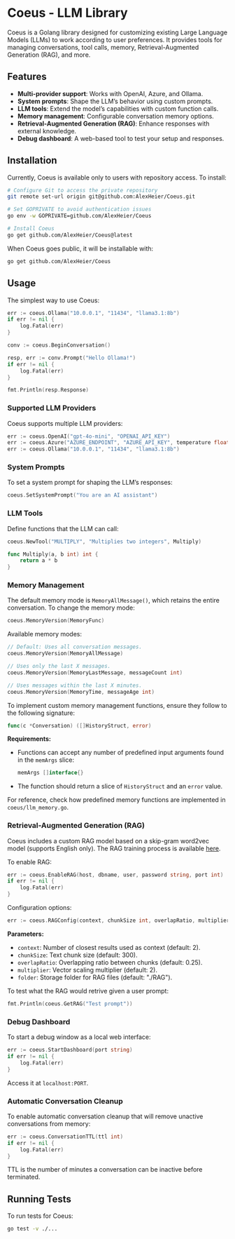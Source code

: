 # Coeus - LLM Library

Coeus is a Golang library designed for customizing existing Large Language Models (LLMs) to work according to user preferences. It provides tools for managing conversations, tool calls, memory, Retrieval-Augmented Generation (RAG), and more.

## Features
- **Multi-provider support**: Works with OpenAI, Azure, and Ollama.
- **System prompts**: Shape the LLM’s behavior using custom prompts.
- **LLM tools**: Extend the model’s capabilities with custom function calls.
- **Memory management**: Configurable conversation memory options.
- **Retrieval-Augmented Generation (RAG)**: Enhance responses with external knowledge.
- **Debug dashboard**: A web-based tool to test your setup and responses.

## Installation

Currently, Coeus is available only to users with repository access. To install:
```sh
# Configure Git to access the private repository
git remote set-url origin git@github.com:AlexHeier/Coeus.git

# Set GOPRIVATE to avoid authentication issues
go env -w GOPRIVATE=github.com/AlexHeier/Coeus

# Install Coeus
go get github.com/AlexHeier/Coeus@latest
```

When Coeus goes public, it will be installable with:
```sh
go get github.com/AlexHeier/Coeus
```

## Usage

The simplest way to use Coeus:
```go
err := coeus.Ollama("10.0.0.1", "11434", "llama3.1:8b")
if err != nil {
	log.Fatal(err)
}

conv := coeus.BeginConversation()

resp, err := conv.Prompt("Hello Ollama!")
if err != nil {
	log.Fatal(err)
}

fmt.Println(resp.Response)
```

### Supported LLM Providers
Coeus supports multiple LLM providers:
```go
err := coeus.OpenAI("gpt-4o-mini", "OPENAI_API_KEY")
err := coeus.Azure("AZURE_ENDPOINT", "AZURE_API_KEY", temperature float64, maxTokens int)
err := coeus.Ollama("10.0.0.1", "11434", "llama3.1:8b")
```

### System Prompts
To set a system prompt for shaping the LLM’s responses:
```go
coeus.SetSystemPrompt("You are an AI assistant")
```

### LLM Tools
Define functions that the LLM can call:
```go
coeus.NewTool("MULTIPLY", "Multiplies two integers", Multiply)

func Multiply(a, b int) int {
	return a * b
}
```

### Memory Management
The default memory mode is `MemoryAllMessage()`, which retains the entire conversation.
To change the memory mode:
```go
coeus.MemoryVersion(MemoryFunc)
```
Available memory modes:
```go
// Default: Uses all conversation messages.
coeus.MemoryVersion(MemoryAllMessage)

// Uses only the last X messages.
coeus.MemoryVersion(MemoryLastMessage, messageCount int)

// Uses messages within the last X minutes.
coeus.MemoryVersion(MemoryTime, messageAge int)
```

To implement custom memory management functions, ensure they follow to the following signature:

```go
func(c *Conversation) ([]HistoryStruct, error)
```

**Requirements:**
- Functions can accept any number of predefined input arguments found in the `memArgs` slice:
  
  ```go
  memArgs []interface{}
  ```

- The function should return a slice of `HistoryStruct` and an `error` value.

For reference, check how predefined memory functions are implemented in `coeus/llm_memory.go`.



### Retrieval-Augmented Generation (RAG)
Coeus includes a custom RAG model based on a skip-gram word2vec model (supports English only). The RAG training process is available [here](https://github.com/AlexHeier/word2vector).

To enable RAG:
```go
err := coeus.EnableRAG(host, dbname, user, password string, port int)
if err != nil {
	log.Fatal(err)
}
```
Configuration options:
```go
err := coeus.RAGConfig(context, chunkSize int, overlapRatio, multiplier float64, folder string)
```
**Parameters:**
- `context`: Number of closest results used as context (default: 2).
- `chunkSize`: Text chunk size (default: 300).
- `overlapRatio`: Overlapping ratio between chunks (default: 0.25).
- `multiplier`: Vector scaling multiplier (default: 2).
- `folder`: Storage folder for RAG files (default: "./RAG").

To test what the RAG would retrive given a user prompt:

```go
fmt.Println(coeus.GetRAG("Test prompt"))
```

### Debug Dashboard
To start a debug window as a local web interface:
```go
err := coeus.StartDashboard(port string)
if err != nil {
	log.Fatal(err)
}
```
Access it at `localhost:PORT`.

### Automatic Conversation Cleanup
To enable automatic conversation cleanup that will remove unactive conversations from memory:
```go
err := coeus.ConversationTTL(ttl int)
if err != nil {
	log.Fatal(err)
}
```
TTL is the number of minutes a conversation can be inactive before terminated.

## Running Tests
To run tests for Coeus:
```sh
go test -v ./...
```

